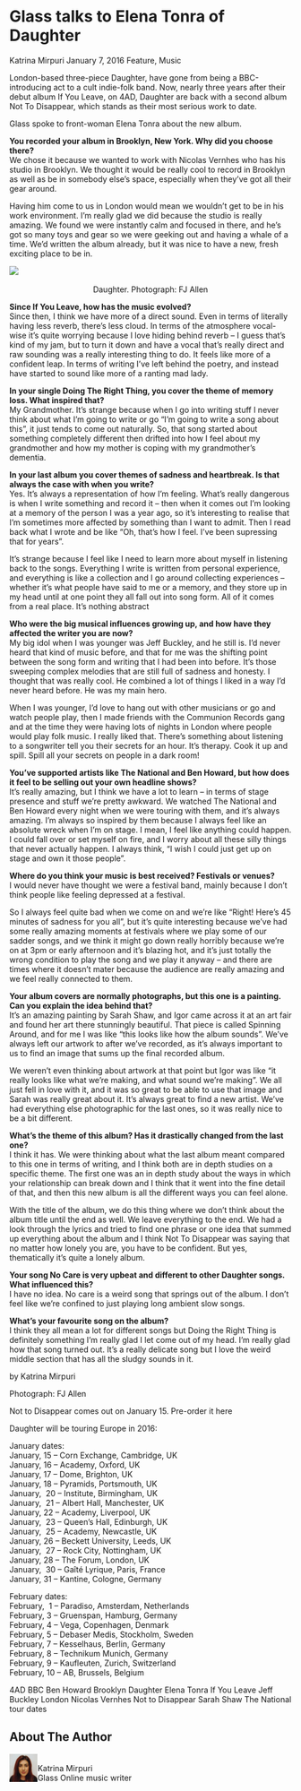# Glass talks to Elena Tonra of Daughter

Katrina Mirpuri	January 7, 2016	Feature, Music

London-based three-piece Daughter, have gone from being a BBC-introducing act to a cult indie-folk band. Now, nearly three years after their debut album If You Leave, on 4AD, Daughter are back with a second album Not To Disappear, which stands as their most serious work to date.

Glass spoke to front-woman Elena Tonra about the new album.

**You recorded your album in Brooklyn, New York. Why did you choose there?** \
We chose it because we wanted to work with Nicolas Vernhes who has his studio in Brooklyn. We thought it would be really cool to record in Brooklyn as well as be in somebody else’s space, especially when they’ve got all their gear around.

Having him come to us in London would mean we wouldn’t get to be in his work environment. I’m really glad we did because the studio is really amazing. We found we were instantly calm and focused in there, and he’s got so many toys and gear so we were geeking out and having a whale of a time. We’d written the album already, but it was nice to have a new, fresh exciting place to be in.

<img src="/Images/Francesca Jane Allen/Daughter-1-CreditFrancescaAllen.jpg">

<p align="center">
Daughter. Photograph: FJ Allen
</p>

**Since If You Leave, how has the music evolved?** \
Since then, I think we have more of a direct sound. Even in terms of literally having less reverb, there’s less cloud. In terms of the atmosphere vocal-wise it’s quite worrying because I love hiding behind reverb – I guess that’s kind of my jam, but to turn it down and have a vocal that’s really direct and raw sounding was a really interesting thing to do. It feels like more of a confident leap. In terms of writing I’ve left behind the poetry, and instead have started to sound like more of a ranting mad lady.

**In your single Doing The Right Thing, you cover the theme of memory loss. What inspired that?** \
My Grandmother. It’s strange because when I go into writing stuff I never think about what I’m going to write or go “I’m going to write a song about this”, it just tends to come out naturally. So, that song started about something completely different then drifted into how I feel about my grandmother and how my mother is coping with my grandmother’s dementia.

**In your last album you cover themes of sadness and heartbreak. Is that always the case with when you write?** \
Yes. It’s always a representation of how I’m feeling. What’s really dangerous is when I write something and record it – then when it comes out I’m looking at a memory of the person I was a year ago, so it’s interesting to realise that I’m sometimes more affected by something than I want to admit. Then I read back what I wrote and be like “Oh, that’s how I feel. I’ve been supressing that for years”.

It’s strange because I feel like I need to learn more about myself in listening back to the songs. Everything I write is written from personal experience, and everything is like a collection and I go around collecting experiences – whether it’s what people have said to me or a memory, and they store up in my head until at one point they all fall out into song form. All of it comes from a real place. It’s nothing abstract

**Who were the big musical influences growing up, and how have they affected the writer you are now?** \
My big idol when I was younger was Jeff Buckley, and he still is. I’d never heard that kind of music before, and that for me was the shifting point between the song form and writing that I had been into before. It’s those sweeping complex melodies that are still full of sadness and honesty. I thought that was really cool. He combined a lot of things I liked in a way I’d never heard before. He was my main hero.

When I was younger, I’d love to hang out with other musicians or go and watch people play, then I made friends with the Communion Records gang and at the time they were having lots of nights in London where people would play folk music. I really liked that. There’s something about listening to a songwriter tell you their secrets for an hour. It’s therapy. Cook it up and spill. Spill all your secrets on people in a dark room!

**You’ve supported artists like The National and Ben Howard, but how does it feel to be selling out your own headline shows?** \
It’s really amazing, but I think we have a lot to learn – in terms of stage presence and stuff we’re pretty awkward. We watched The National and Ben Howard every night when we were touring with them, and it’s always amazing. I’m always so inspired by them because I always feel like an absolute wreck when I’m on stage. I mean, I feel like anything could happen. I could fall over or set myself on fire, and I worry about all these silly things that never actually happen. I always think, “I wish I could just get up on stage and own it those people”.

**Where do you think your music is best received? Festivals or venues?** \
I would never have thought we were a festival band, mainly because I don’t think people like feeling depressed at a festival.

So I always feel quite bad when we come on and we’re like “Right! Here’s 45 minutes of sadness for you all”, but it’s quite interesting because we’ve had some really amazing moments at festivals where we play some of our sadder songs, and we think it might go down really horribly because we’re on at 3pm or early afternoon and it’s blazing hot, and it’s just totally the wrong condition to play the song and we play it anyway – and there are times where it doesn’t mater because the audience are really amazing and we feel really connected to them.

**Your album covers are normally photographs, but this one is a painting. Can you explain the idea behind that?** \
It’s an amazing painting by Sarah Shaw, and Igor came across it at an art fair and found her art there stunningly beautiful. That piece is called Spinning Around, and for me I was like “this looks like how the album sounds”. We’ve always left our artwork to after we’ve recorded, as it’s always important to us to find an image that sums up the final recorded album.

We weren’t even thinking about artwork at that point but Igor was like “it really looks like what we’re making, and what sound we’re making”. We all just fell in love with it, and it was so great to be able to use that image and Sarah was really great about it. It’s always great to find a new artist. We’ve had everything else photographic for the last ones, so it was really nice to be a bit different.

**What’s the theme of this album? Has it drastically changed from the last one?** \
I think it has. We were thinking about what the last album meant compared to this one in terms of writing, and I think both are in depth studies on a specific theme. The first one was an in depth study about the ways in which your relationship can break down and I think that it went into the fine detail of that, and then this new album is all the different ways you can feel alone.

With the title of the album, we do this thing where we don’t think about the album title until the end as well. We leave everything to the end. We had a look through the lyrics and tried to find one phrase or one idea that summed up everything about the album and I think Not To Disappear was saying that no matter how lonely you are, you have to be confident. But yes, thematically it’s quite a lonely album.

**Your song No Care is very upbeat and different to other Daughter songs. What influenced this?** \
I have no idea. No care is a weird song that springs out of the album. I don’t feel like we’re confined to just playing long ambient slow songs.

**What’s your favourite song on the album?** \
I think they all mean a lot for different songs but Doing the Right Thing is definitely something I’m really glad I let come out of my head. I’m really glad how that song turned out. It’s a really delicate song but I love the weird middle section that has all the sludgy sounds in it.

by Katrina Mirpuri

Photograph: FJ Allen

Not to Disappear comes out on January 15. Pre-order it here

Daughter will be touring Europe in 2016:

January dates: \
January, 15 – Corn Exchange, Cambridge, UK \
January, 16 – Academy, Oxford, UK \
January, 17 – Dome, Brighton, UK \
January, 18 – Pyramids, Portsmouth, UK \
January,  20 – Institute, Birmingham, UK \
January,  21 – Albert Hall, Manchester, UK \
January, 22 – Academy, Liverpool, UK \
January,  23 – Queen’s Hall, Edinburgh, UK \
January,  25 – Academy, Newcastle, UK \
January, 26 – Beckett University, Leeds, UK \
January,  27 – Rock City, Nottingham, UK \
January, 28 – The Forum, London, UK \
January,  30 – Gaîté Lyrique, Paris, France \
January, 31 – Kantine, Cologne, Germany 

February dates: \
February,  1 – Paradiso, Amsterdam, Netherlands \
February, 3 – Gruenspan, Hamburg, Germany \
February, 4 – Vega, Copenhagen, Denmark \
February, 5 – Debaser Medis, Stockholm, Sweden \
February, 7 – Kesselhaus, Berlin, Germany \
February, 8 – Technikum Munich, Germany \
February, 9 – Kaufleuten, Zurich, Switzerland \
February, 10 – AB, Brussels, Belgium 

4AD	BBC	Ben Howard	Brooklyn	Daughter	Elena Tonra	If You Leave	Jeff Buckley	London	Nicolas Vernhes	Not to Disappear	Sarah Shaw	The National	tour dates


About The Author
---

<img src="/Text/Resources/Katrina-byline-e1438863246427.jpg"  width=10% align="left"> \
Katrina Mirpuri \
Glass Online music writer
<br clear="left"/>
